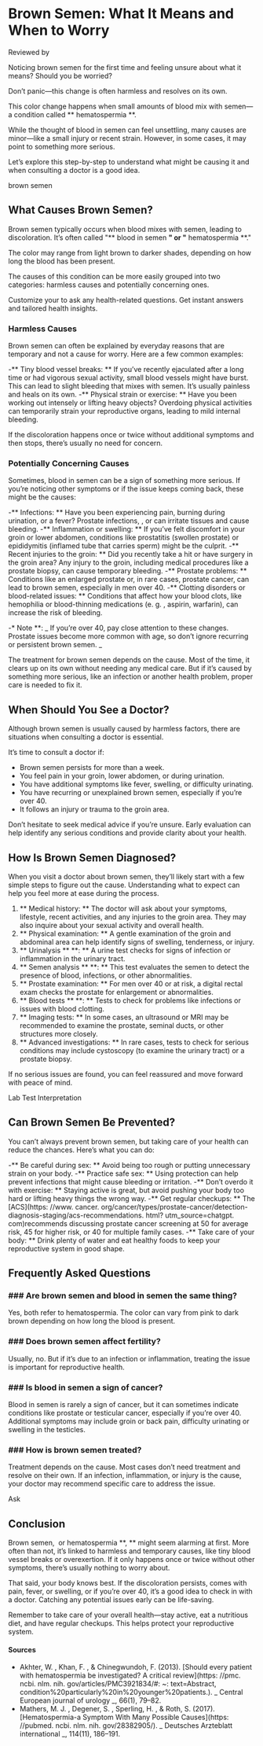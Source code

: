 # Brown Semen: What It Means and When to Worry

Reviewed by

Noticing brown semen for the first time and feeling unsure about what it means? Should you be worried?

Don’t panic—this change is often harmless and resolves on its own.

This color change happens when small amounts of blood mix with semen—a condition called ** hematospermia **.

While the thought of blood in semen can feel unsettling, many causes are minor—like a small injury or recent strain. However, in some cases, it may point to something more serious.

Let’s explore this step-by-step to understand what might be causing it and when consulting a doctor is a good idea.

brown semen
## What Causes Brown Semen?

Brown semen typically occurs when blood mixes with semen, leading to discoloration. It’s often called "** blood in semen **" or "** hematospermia **."

The color may range from light brown to darker shades, depending on how long the blood has been present.

The causes of this condition can be more easily grouped into two categories: harmless causes and potentially concerning ones.

Customize your  to ask any health-related questions. Get instant answers and tailored health insights.

### Harmless Causes

Brown semen can often be explained by everyday reasons that are temporary and not a cause for worry. Here are a few common examples:

-** Tiny blood vessel breaks: ** If you’ve recently ejaculated after a long time or had vigorous sexual activity, small blood vessels might have burst. This can lead to slight bleeding that mixes with semen. It’s usually painless and heals on its own.
-** Physical strain or exercise: ** Have you been working out intensely or lifting heavy objects? Overdoing physical activities can temporarily strain your reproductive organs, leading to mild internal bleeding.

If the discoloration happens once or twice without additional symptoms and then stops, there’s usually no need for concern.

### Potentially Concerning Causes

Sometimes, blood in semen can be a sign of something more serious. If you’re noticing other symptoms or if the issue keeps coming back, these might be the causes:

-** Infections: ** Have you been experiencing pain, burning during urination, or a fever? Prostate infections, , or  can irritate tissues and cause bleeding.
-** Inflammation or swelling: ** If you’ve felt discomfort in your groin or lower abdomen, conditions like prostatitis (swollen prostate) or epididymitis (inflamed tube that carries sperm) might be the culprit.
-** Recent injuries to the groin: ** Did you recently take a hit or have surgery in the groin area? Any injury to the groin, including medical procedures like a prostate biopsy, can cause temporary bleeding.
-** Prostate problems: ** Conditions like an enlarged prostate or, in rare cases, prostate cancer, can lead to brown semen, especially in men over 40.
-** Clotting disorders or blood-related issues: ** Conditions that affect how your blood clots, like hemophilia or blood-thinning medications (e. g. , aspirin, warfarin), can increase the risk of bleeding.

-* Note **: _ If you’re over 40, pay close attention to these changes. Prostate issues become more common with age, so don’t ignore recurring or persistent brown semen. _

The treatment for brown semen depends on the cause. Most of the time, it clears up on its own without needing any medical care. But if it’s caused by something more serious, like an infection or another health problem, proper care is needed to fix it.

## When Should You See a Doctor?

Although brown semen is usually caused by harmless factors, there are situations when consulting a doctor is essential.

It’s time to consult a doctor if:

- Brown semen persists for more than a week.
- You feel pain in your groin, lower abdomen, or during urination.
- You have additional symptoms like fever, swelling, or difficulty urinating.
- You have recurring or unexplained brown semen, especially if you’re over 40.
- It follows an injury or trauma to the groin area.

Don’t hesitate to seek medical advice if you’re unsure. Early evaluation can help identify any serious conditions and provide clarity about your health.

## How Is Brown Semen Diagnosed?

When you visit a doctor about brown semen, they’ll likely start with a few simple steps to figure out the cause. Understanding what to expect can help you feel more at ease during the process.

1. ** Medical history: ** The doctor will ask about your symptoms, lifestyle, recent activities, and any injuries to the groin area. They may also inquire about your sexual activity and overall health.
2. ** Physical examination: ** A gentle examination of the groin and abdominal area can help identify signs of swelling, tenderness, or injury.
3. ** Urinalysis ** **: ** A urine test checks for signs of infection or inflammation in the urinary tract.
4. ** Semen analysis ** **: ** This test evaluates the semen to detect the presence of blood, infections, or other abnormalities.
5. ** Prostate examination: ** For men over 40 or at risk, a digital rectal exam checks the prostate for enlargement or abnormalities.
6. ** Blood tests ** **: ** Tests to check for problems like infections or issues with blood clotting.
7. ** Imaging tests: ** In some cases, an ultrasound or MRI may be recommended to examine the prostate, seminal ducts, or other structures more closely.
8. ** Advanced investigations: ** In rare cases, tests to check for serious conditions may include cystoscopy (to examine the urinary tract) or a prostate biopsy.

If no serious issues are found, you can feel reassured and move forward with peace of mind.

Lab Test Interpretation
## Can Brown Semen Be Prevented?

You can’t always prevent brown semen, but taking care of your health can reduce the chances. Here’s what you can do:

-** Be careful during sex: ** Avoid being too rough or putting unnecessary strain on your body.
-** Practice safe sex: ** Using protection can help prevent infections that might cause bleeding or irritation.
-** Don’t overdo it with exercise: ** Staying active is great, but avoid pushing your body too hard or lifting heavy things the wrong way.
-** Get regular checkups: ** The [ACS](https: //www. cancer. org/cancer/types/prostate-cancer/detection-diagnosis-staging/acs-recommendations. html? utm_source=chatgpt. com)recommends discussing prostate cancer screening at 50 for average risk, 45 for higher risk, or 40 for multiple family cases.
-** Take care of your body: ** Drink plenty of water and eat healthy foods to keep your reproductive system in good shape.

## Frequently Asked Questions

### \#\#\# Are brown semen and blood in semen the same thing?

Yes, both refer to hematospermia. The color can vary from pink to dark brown depending on how long the blood is present.

### \#\#\# Does brown semen affect fertility?

Usually, no. But if it’s due to an infection or inflammation, treating the issue is important for reproductive health.

### \#\#\# Is blood in semen a sign of cancer?

Blood in semen is rarely a sign of cancer, but it can sometimes indicate conditions like prostate or testicular cancer, especially if you’re over 40. Additional symptoms may include groin or back pain, difficulty urinating or swelling in the testicles.

### \#\#\# How is brown semen treated?

Treatment depends on the cause. Most cases don’t need treatment and resolve on their own. If an infection, inflammation, or injury is the cause, your doctor may recommend specific care to address the issue.

 Ask 

## Conclusion

Brown semen,  or hematospermia **, ** might seem alarming at first. More often than not, it’s linked to harmless and temporary causes, like tiny blood vessel breaks or overexertion. If it only happens once or twice without other symptoms, there’s usually nothing to worry about.

That said, your body knows best. If the discoloration persists, comes with pain, fever, or swelling, or if you’re over 40, it’s a good idea to check in with a doctor. Catching any potential issues early can be life-saving.

Remember to take care of your overall health—stay active, eat a nutritious diet, and have regular checkups. This helps protect your reproductive system.

#### Sources

- Akhter, W. , Khan, F. , & Chinegwundoh, F. (2013). [Should every patient with hematospermia be investigated? A critical review](https: //pmc. ncbi. nlm. nih. gov/articles/PMC3921834/#: ~: text=Abstract, condition%20particularly%20in%20younger%20patients.). _ Central European journal of urology _, 66(1), 79–82.
- Mathers, M. J. , Degener, S. , Sperling, H. , & Roth, S. (2017). [Hematospermia-a Symptom With Many Possible Causes](https: //pubmed. ncbi. nlm. nih. gov/28382905/). _ Deutsches Arzteblatt international _, 114(11), 186–191.
